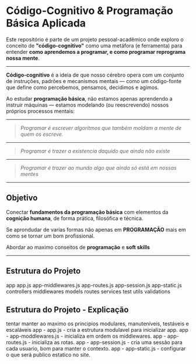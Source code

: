 # Código-Cognitivo & Programação Básica Aplicada

Este repositório é parte de um projeto pessoal-acadêmico onde exploro o conceito de **"código-cognitivo"** como uma metáfora (e ferramenta) para entender **como aprendemos a programar, e como programar reprograma nossa mente**.

---

**Código-cognitivo** é a ideia de que nosso cérebro opera com um conjunto de instruções, padrões e mecanismos mentais — como um código-fonte que define como percebemos, pensamos, decidimos e agimos.

Ao estudar **programação básica**, não estamos apenas aprendendo a instruir máquinas — estamos modelando (ou reescrevendo) nossos próprios processos mentais:

---

> _Programar é escrever algoritmos que também moldam a mente de quem os escreve._
---

> _Programar é trazer a existencia daquido que ainda não existe_
---

> _Programar é trazer ao mundo algo que ainda só está em nossas mentes_

---

## Objetivo

Conectar **fundamentos da programação básica** com elementos da **cognição humana**, de forma prática, filosófica e técnica.

Se aprondudar de varias formas não apenas em **PROGRAMAÇÃO** mais em como se tornar um bom profissional.

Abordar ao maximo conseitos de **programação** e **soft skills**

---

## Estrutura do Projeto

app
    app.js
    app-middlewares.js
    app-routes.js
    app-session.js
    app-static.js
controllers
middlewares
models
routes
services
test
utils
validations

## Estrutura do Projeto - Explicação
tentar manter ao maximo os principios modulares, manuteníveis, testáveis e escaláveis
app - app.js                - cria a estrutura modulavel para inicializar app.
app - app-moddlewares.js    - inicializa em ordem os middlewares.
app - app-routes.js         - inicializa as rotas.
app - app-session.js        - cria uma sessão para cada usuario, bom para manter o contexto.
app - app-static.js         - configurar o que será publico estatico no site.
